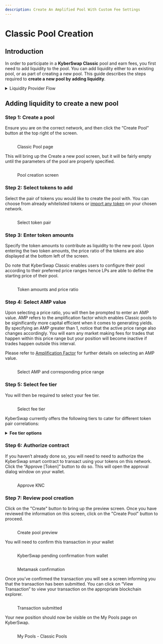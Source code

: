 ```yaml
---
description: Create An Amplified Pool With Custom Fee Settings
---
```


# Classic Pool Creation

## Introduction

In order to participate in a **KyberSwap Classic** pool and earn fees, you first need to add liquidity to the pool. You can add liquidity either to an existing pool, or as part of creating a new pool. This guide describes the steps required to **create a new pool by adding liquidity**.

<details>

<summary>Liquidity Provider Flow</summary>

Still deciding on which solution suits you best?&#x20;

* **Overview**: [Earn Yield By Contributing Liquidity](../../../kyberswap-solutions/kyberswap-interface/user-guides/earn-yield-by-contributing-liquidity.md)
* **Detailed comparison**:  [Classic vs Elastic](../../classic-vs-elastic/)&#x20;

#### Next steps

1. [Connect Your Wallet](../../../kyberswap-solutions/kyberswap-interface/user-guides/connect-your-wallet.md)
2. [Switching Networks](../../../kyberswap-solutions/kyberswap-interface/user-guides/selecting-preferred-network.md)
3. **Classic Pool Creation <-**
4. [Add Liquidity To An Existing Classic Pool](add-liquidity-to-an-existing-classic-pool.md)
5. [Yield Farming On Classic](yield-farming-on-classic.md)
6. [Removing Liquidity On Classic](removing-liquidity-on-classic.md)

</details>

## Adding liquidity to create a new pool

### Step 1: Create a pool

Ensure you are on the correct network, and then click the “Create Pool” button at the top right of the screen.

<figure><img src="../../../.gitbook/assets/image (42).png" alt=""><figcaption><p>Classic Pool page</p></figcaption></figure>

This will bring up the Create a new pool screen, but it will be fairly empty until the parameters of the pool are properly specified.

<figure><img src="../../../.gitbook/assets/image (22).png" alt=""><figcaption><p>Pool creation screen</p></figcaption></figure>

### **Step 2**: Select tokens to add

Select the pair of tokens you would like to create the pool with. You can choose from already whitelisted tokens or [import any token](../../../kyberswap-solutions/kyberswap-interface/user-guides/add-your-favourite-tokens.md) on your chosen network.

<figure><img src="../../../.gitbook/assets/image (10).png" alt=""><figcaption><p>Select token pair</p></figcaption></figure>

### Step 3: Enter token amounts

Specify the token amounts to contribute as liquidity to the new pool. Upon entering the two token amounts, the price ratio of the tokens are also displayed at the bottom left of the screen.

Do note that KyberSwap Classic enables users to configure their pool according to their preferred price ranges hence LPs are able to define the starting price of their pool.

<figure><img src="../../../.gitbook/assets/image (26).png" alt=""><figcaption><p>Token amounts and price ratio</p></figcaption></figure>

### Step 4: Select AMP value

Upon selecting a price ratio, you will then be prompted to enter an AMP value. AMP refers to the amplification factor which enables Classic pools to be siginificantly more capital efficient when it comes to generating yields. By specifying an AMP greater than 1, notice that the active price range also changes accordingly. You will earn any market making fees for trades that happen within this price range but your position will become inactive if trades happen outside this interval.

Please refer to [Amplification Factor](../concepts/dynamic-pricing-curves.md#amplification-factor-amp) for further details on selecting an AMP value.

<figure><img src="../../../.gitbook/assets/image (61).png" alt=""><figcaption><p>Select AMP and corresponding price range</p></figcaption></figure>

### Step 5: Select fee tier

You will then be required to select your fee tier.

<figure><img src="../../../.gitbook/assets/image (68).png" alt=""><figcaption><p>Select fee tier</p></figcaption></figure>

KyberSwap currently offers the following tiers to cater for different token pair correlations:

<details>

<summary><strong>Fee tier options</strong></summary>

1. **0.008% fee tier: Best for very stable pairs**\
   ****The 0.008% fee tier is ideal for token pairs that typically trade at a fixed or extremely high correlated rate, such as pairs of stablecoins (e.g. DAI-USDC). Liquidity providers take on minimal price risk in these pools, and traders expect to pay minimal fees.
2. **0.01% fee tier: Best for very stable pairs**\
   ****The 0.01% fee tier is ideal for token pairs that typically trade at a fixed or extremely high correlated rate, such as pairs of stablecoins (e.g. DAI-USDC). Liquidity providers take on minimal price risk in these pools, and traders expect to pay minimal fees.
3. **0.05% fee tier: Best for stable pairs**\
   ****The 0.04% fee tier is ideal for token pairs that typically trade at a fixed or highly correlated rate, such as pairs of stablecoins (e.g. DAI-USDC). Liquidity providers take on minimal price risk in these pools, and traders expect to pay minimal fees.
4. **0.3% fee tier: Best for most pairs**\
   ****The 0.30% fee tier is best suited for less correlated token pairs such as the ETH-DAI token pair, which are subject to significant price movements to either upside or downside. This higher fee is more likely to compensate liquidity providers for the greater price risk that they take on relative to stablecoin LPs.
5. **0.5% fee tier: Best for weakly correlated pairs**\
   ****The 0.5% fee tier is best suited for weakly correlated token pairs such as the ETH-LINK token pair, which are subject to price movements to either upside or downside. This higher fee is more likely to compensate liquidity providers for the greater price risk that they take on relative to stablecoin liquidity providers.
6. **1% fee tier: Best for exotic pairs**\
   ****The 1% fee tier is best suited for even less correlated token pairs such as the ETH-KNC token pair, which are subject to significant price movements to either upside or downside. This higher fee is more likely to compensate liquidity providers for the greater price risk that they take on relative to stablecoin liquidity providers.

</details>

### **Step 6**: Authorize contract

If you haven’t already done so, you will need to need to authorize the KyberSwap smart contract to transact using your tokens on this network. Click the “Approve \[Token]” button to do so. This will open the approval dialog window on your wallet.

<figure><img src="../../../.gitbook/assets/image (56).png" alt=""><figcaption><p>Approve KNC</p></figcaption></figure>

### Step 7: Review pool creation

Click on the "Create" button to bring up the preview screen. Once you have reviewed the information on this screen, click on the "Create Pool" button to proceed.

<figure><img src="../../../.gitbook/assets/image (15).png" alt=""><figcaption><p>Create pool preview</p></figcaption></figure>

You will need to confirm this transaction in your wallet

<figure><img src="../../../.gitbook/assets/image (35).png" alt=""><figcaption><p>KyberSwap pending confirmation from wallet</p></figcaption></figure>

<figure><img src="../../../.gitbook/assets/image (6).png" alt=""><figcaption><p>Metamask confirmation</p></figcaption></figure>

Once you’ve confirmed the transaction you will see a screen informing you that the transaction has been submitted. You can click on “View Transaction” to view your transaction on the appropriate blockchain explorer.

<figure><img src="../../../.gitbook/assets/image (55).png" alt=""><figcaption><p>Transaction submitted</p></figcaption></figure>

Your new position should now be visible on the My Pools page on KyberSwap.

<figure><img src="../../../.gitbook/assets/image (48).png" alt=""><figcaption><p>My Pools - Classic Pools </p></figcaption></figure>
